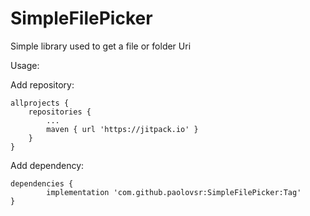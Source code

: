 # SimpleFilePicker
Simple library used to get a file or folder Uri


Usage:

Add repository:

	allprojects {
		repositories {
			...
			maven { url 'https://jitpack.io' }
		}
	}
  
  
  Add dependency:
  
  	dependencies {
	        implementation 'com.github.paolovsr:SimpleFilePicker:Tag'
	}
  
  
  
